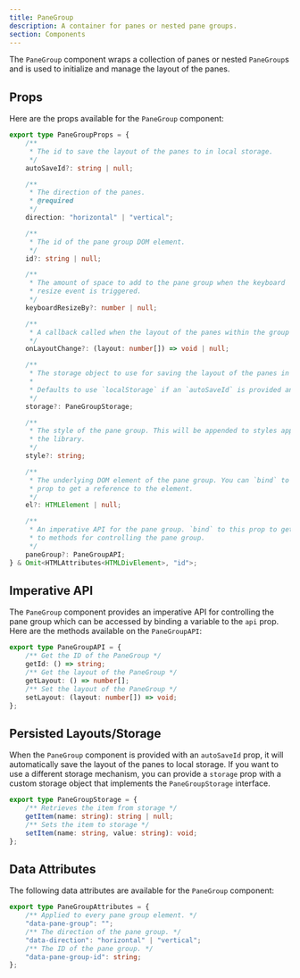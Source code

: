 ```yaml
---
title: PaneGroup
description: A container for panes or nested pane groups.
section: Components
---
```


The `PaneGroup` component wraps a collection of panes or nested `PaneGroup`s and is used to initialize and manage the layout of the panes.

## Props

Here are the props available for the `PaneGroup` component:

```ts
export type PaneGroupProps = {
	/**
	 * The id to save the layout of the panes to in local storage.
	 */
	autoSaveId?: string | null;

	/**
	 * The direction of the panes.
	 * @required
	 */
	direction: "horizontal" | "vertical";

	/**
	 * The id of the pane group DOM element.
	 */
	id?: string | null;

	/**
	 * The amount of space to add to the pane group when the keyboard
	 * resize event is triggered.
	 */
	keyboardResizeBy?: number | null;

	/**
	 * A callback called when the layout of the panes within the group changes.
	 */
	onLayoutChange?: (layout: number[]) => void | null;

	/**
	 * The storage object to use for saving the layout of the panes in the group.
	 *
	 * Defaults to use `localStorage` if an `autoSaveId` is provided and no storage is provided.
	 */
	storage?: PaneGroupStorage;

	/**
	 * The style of the pane group. This will be appended to styles applied by
	 * the library.
	 */
	style?: string;

	/**
	 * The underlying DOM element of the pane group. You can `bind` to this
	 * prop to get a reference to the element.
	 */
	el?: HTMLElement | null;

	/**
	 * An imperative API for the pane group. `bind` to this prop to get access
	 * to methods for controlling the pane group.
	 */
	paneGroup?: PaneGroupAPI;
} & Omit<HTMLAttributes<HTMLDivElement>, "id">;
```

## Imperative API

The `PaneGroup` component provides an imperative API for controlling the pane group which can be accessed by binding a variable to the `api` prop. Here are the methods available on the `PaneGroupAPI`:

```ts
export type PaneGroupAPI = {
	/** Get the ID of the PaneGroup */
	getId: () => string;
	/** Get the layout of the PaneGroup */
	getLayout: () => number[];
	/** Set the layout of the PaneGroup */
	setLayout: (layout: number[]) => void;
};
```

## Persisted Layouts/Storage

When the `PaneGroup` component is provided with an `autoSaveId` prop, it will automatically save the layout of the panes to local storage. If you want to use a different storage mechanism, you can provide a `storage` prop with a custom storage object that implements the `PaneGroupStorage` interface.

```ts
export type PaneGroupStorage = {
	/** Retrieves the item from storage */
	getItem(name: string): string | null;
	/** Sets the item to storage */
	setItem(name: string, value: string): void;
};
```

## Data Attributes

The following data attributes are available for the `PaneGroup` component:

```ts
export type PaneGroupAttributes = {
	/** Applied to every pane group element. */
	"data-pane-group": "";
	/** The direction of the pane group. */
	"data-direction": "horizontal" | "vertical";
	/** The ID of the pane group. */
	"data-pane-group-id": string;
};
```

